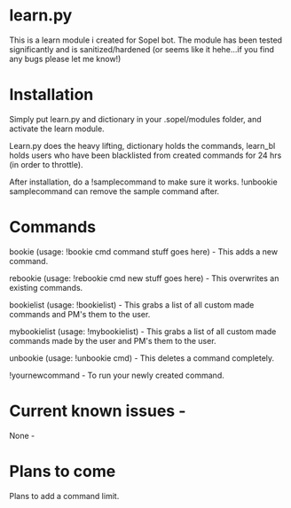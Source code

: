 # learn.py
This is a learn module i created for Sopel bot.  The module has been tested significantly and is sanitized/hardened (or seems like it hehe...if you find any bugs please let me know!) 
&nbsp;

# Installation
Simply put learn.py and dictionary in your .sopel/modules folder, and activate the learn module.

Learn.py does the heavy lifting, dictionary holds the commands, learn_bl holds users who have been blacklisted from created commands for 24 hrs (in order to throttle).
&nbsp;

After installation, do a !samplecommand to make sure it works.  !unbookie samplecommand can remove the sample command after.
&nbsp;

# Commands
bookie (usage: !bookie cmd command stuff goes here) - This adds a new command.
&nbsp;

rebookie (usage: !rebookie cmd new stuff goes here) - This overwrites an existing commands.
&nbsp;

bookielist (usage: !bookielist) - This grabs a list of all custom made commands and PM's them to the user.
&nbsp;

mybookielist (usage: !mybookielist) - This grabs a list of all custom made commands made by the user and PM's them to the user.
&nbsp;

unbookie (usage: !unbookie cmd) - This deletes a command completely.
&nbsp;

!yournewcommand - To run your newly created command.

# Current known issues - 
None -

# Plans to come
Plans to add a command limit.

